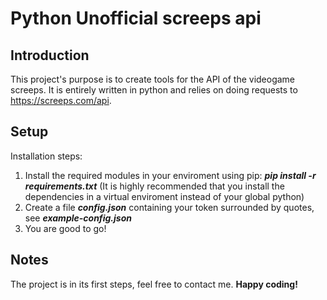 # Python Unofficial screeps api
## Introduction
This project's purpose is to create tools for the API of the videogame screeps. It is entirely written in python and relies on doing requests to https://screeps.com/api.
## Setup
Installation steps:
1. Install the required modules in your enviroment using pip: ***pip install -r requirements.txt***
(It is highly recommended that you install the dependencies in a virtual enviroment instead of your global python)
2. Create a file ***config.json*** containing your token surrounded by quotes, see ***example-config.json***
3. You are good to go!
## Notes
The project is in its first steps, feel free to contact me.
__Happy coding!__